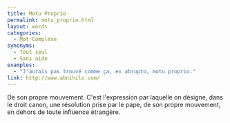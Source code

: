 ```yaml
---
title: Motu Proprio
permalink: motu_proprio.html
layout: words
categories:
  - Mot Complexe
synonyms:
  - Tout seul
  - Sans aide
examples:
  - "J'aurais pas trouvé comme ça, ex abrupto, motu proprio."
link: http://www.abnihilo.com/
---
```


De son propre mouvement.
C'est l'expression par laquelle on désigne, dans le droit canon, une résolution prise par le pape, de son propre mouvement, en dehors de toute influence étrangère.
